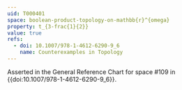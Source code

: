 ```yaml
---
uid: T000401
space: boolean-product-topology-on-mathbb{r}^{omega}
property: t_{3-frac{1}{2}}
value: true
refs:
  - doi: 10.1007/978-1-4612-6290-9_6
    name: Counterexamples in Topology
---
```

Asserted in the General Reference Chart for space #109 in
{{doi:10.1007/978-1-4612-6290-9_6}}.

